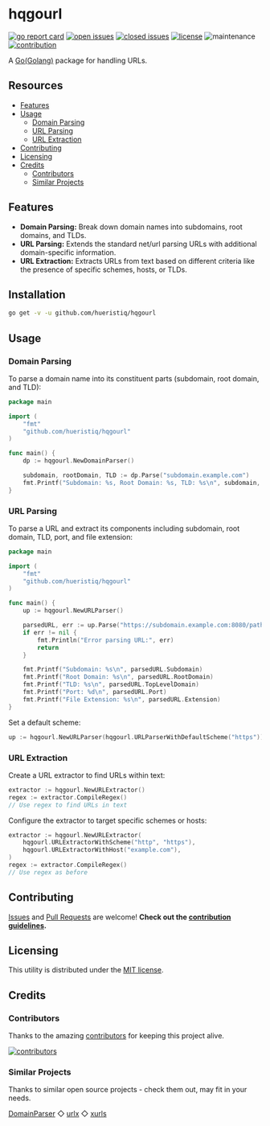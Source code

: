 # hqgourl

[![go report card](https://goreportcard.com/badge/github.com/hueristiq/hqgourl)](https://goreportcard.com/report/github.com/hueristiq/hqgourl) [![open issues](https://img.shields.io/github/issues-raw/hueristiq/hqgourl.svg?style=flat&color=1E90FF)](https://github.com/hueristiq/hqgourl/issues?q=is:issue+is:open) [![closed issues](https://img.shields.io/github/issues-closed-raw/hueristiq/hqgourl.svg?style=flat&color=1E90FF)](https://github.com/hueristiq/hqgourl/issues?q=is:issue+is:closed) [![license](https://img.shields.io/badge/license-MIT-gray.svg?color=1E90FF)](https://github.com/hueristiq/hqgourl/blob/master/LICENSE) ![maintenance](https://img.shields.io/badge/maintained%3F-yes-1E90FF.svg) [![contribution](https://img.shields.io/badge/contributions-welcome-1E90FF.svg)](https://github.com/hueristiq/hqgourl/blob/master/CONTRIBUTING.md)

A [Go(Golang)](http://golang.org/) package for handling URLs.

## Resources

* [Features](#features)
* [Usage](#usage)
    * [Domain Parsing](#domain-parsingn)
    * [URL Parsing](#url-parsing)
    * [URL Extraction](#url-extraction)
* [Contributing](#contributing)
* [Licensing](#licensing)
* [Credits](#credits)
    * [Contributors](#contributors)
    * [Similar Projects](#similar-projects)

## Features

* **Domain Parsing:** Break down domain names into subdomains, root domains, and TLDs.
* **URL Parsing:** Extends the standard net/url parsing URLs with additional domain-specific information.
* **URL Extraction:** Extracts URLs from text based on different criteria like the presence of specific schemes, hosts, or TLDs.

## Installation

```bash
go get -v -u github.com/hueristiq/hqgourl
```

## Usage

### Domain Parsing

To parse a domain name into its constituent parts (subdomain, root domain, and TLD):

```go
package main

import (
    "fmt"
    "github.com/hueristiq/hqgourl"
)

func main() {
    dp := hqgourl.NewDomainParser()

    subdomain, rootDomain, TLD := dp.Parse("subdomain.example.com")
    fmt.Printf("Subdomain: %s, Root Domain: %s, TLD: %s\n", subdomain, rootDomain, TLD)
}
```

### URL Parsing

To parse a URL and extract its components including subdomain, root domain, TLD, port, and file extension:

```go
package main

import (
    "fmt"
    "github.com/hueristiq/hqgourl"
)

func main() {
    up := hqgourl.NewURLParser()

    parsedURL, err := up.Parse("https://subdomain.example.com:8080/path/file.txt")
    if err != nil {
        fmt.Println("Error parsing URL:", err)
        return
    }

    fmt.Printf("Subdomain: %s\n", parsedURL.Subdomain)
    fmt.Printf("Root Domain: %s\n", parsedURL.RootDomain)
    fmt.Printf("TLD: %s\n", parsedURL.TopLevelDomain)
    fmt.Printf("Port: %d\n", parsedURL.Port)
    fmt.Printf("File Extension: %s\n", parsedURL.Extension)
}
```

Set a default scheme:

```go
up := hqgourl.NewURLParser(hqgourl.URLParserWithDefaultScheme("https"))
```

### URL Extraction

Create a URL extractor to find URLs within text:

```go
extractor := hqgourl.NewURLExtractor()
regex := extractor.CompileRegex()
// Use regex to find URLs in text
```

Configure the extractor to target specific schemes or hosts:

```go
extractor := hqgourl.NewURLExtractor(
    hqgourl.URLExtractorWithScheme("http", "https"),
    hqgourl.URLExtractorWithHost("example.com"),
)
regex := extractor.CompileRegex()
// Use regex as before
```

## Contributing

[Issues](https://github.com/hueristiq/hqgourl/issues) and [Pull Requests](https://github.com/hueristiq/hqgourl/pulls) are welcome! **Check out the [contribution guidelines](https://github.com/hueristiq/hqgourl/blob/master/CONTRIBUTING.md).**

## Licensing

This utility is distributed under the [MIT license](https://github.com/hueristiq/hqgourl/blob/master/LICENSE).

## Credits

### Contributors

Thanks to the amazing [contributors](https://github.com/hueristiq/hqgourl/graphs/contributors) for keeping this project alive.

[![contributors](https://contrib.rocks/image?repo=hueristiq/hqgourl&max=500)](https://github.com/hueristiq/hqgourl/graphs/contributors)

### Similar Projects

Thanks to similar open source projects - check them out, may fit in your needs.

[DomainParser](https://github.com/Cgboal/DomainParser) ◇ [urlx](https://github.com/goware/urlx) ◇ [xurls](https://github.com/mvdan/xurls)